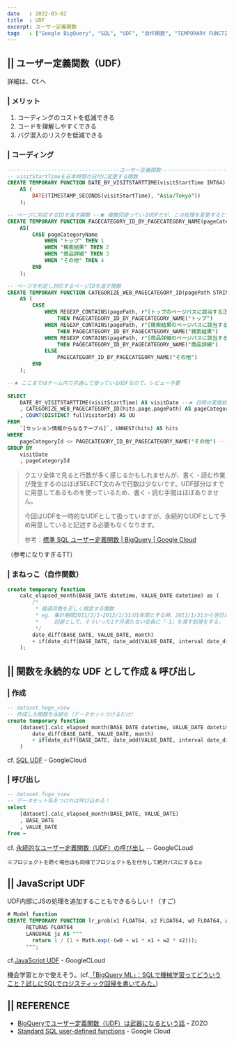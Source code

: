 ```yaml
---
date   : 2022-03-02
title  : UDF
excerpt: ユーザー定義関数
tags   : ["Google BigQuery", "SQL", "UDF", "自作関数", "TEMPORARY FUNCTION"]
---
```


## || ユーザー定義関数（UDF）
詳細は、Cf.へ

### | メリット
1. コーディングのコストを低減できる
2. コードを理解しやすくできる
3. バグ混入のリスクを低減できる

### | コーディング
```sql
------------------------------------ユーザー定義関数------------------------------------
-- visitStartTimeを日本時間の日付に変更する関数
CREATE TEMPORARY FUNCTION DATE_BY_VISITSTARTTIME(visitStartTime INT64)
    AS (
        DATE(TIMESTAMP_SECONDS(visitStartTime), "Asia/Tokyo"))
    );

-- ページに対応するIDを返す関数 --★ 複数回使っているUDFだが、この処理を変更すると全ての処理に変更が適応される
CREATE TEMPORARY FUNCTION PAGECATEGORY_ID_BY_PAGECATEGORY_NAME(pageCategoryName STRING)
    AS(
        CASE pageCategoryName
            WHEN "トップ" THEN 1
            WHEN "検索結果" THEN 2
            WHEN "商品詳細" THEN 3
            WHEN "その他" THEN 4
        END
    );

-- ページを判定し対応するページIDを返す関数
CREATE TEMPORARY FUNCTION CATEGORIZE_WEB_PAGECATEGORY_ID(pagePath STRING)
    AS (
        CASE
            WHEN REGEXP_CONTAINS(pagePath, r"[トップのページパスに該当する正規表現]")
                THEN PAGECATEGORY_ID_BY_PAGECATEGORY_NAME("トップ")
            WHEN REGEXP_CONTAINS(pagePath, r"[検索結果のページパスに該当する正規表現]")
                THEN PAGECATEGORY_ID_BY_PAGECATEGORY_NAME("検索結果")
            WHEN REGEXP_CONTAINS(pagePath, r"[商品詳細のページパスに該当する正規表現]")
                THEN PAGECATEGORY_ID_BY_PAGECATEGORY_NAME("商品詳細")
            ELSE
                PAGECATEGORY_ID_BY_PAGECATEGORY_NAME("その他")
        END
    );

--★ ここまではチーム内で共通して使っているUDFなので、レビュー不要
 
SELECT 
    DATE_BY_VISITSTARTTIME(visitStartTime) AS visitDate --★ 日時の変換処理が直感的でバグが混入しづらい
    , CATEGORIZE_WEB_PAGECATEGORY_ID(hits.page.pagePath) AS pageCategoryId --★ 記述すると長くなる分類処理が短く済む
    , COUNT(DISTINCT fullVisitorId) AS UU
FROM
    `[セッション情報からなるテーブル]`, UNNEST(hits) AS hits
WHERE
    pageCategoryId <> PAGECATEGORY_ID_BY_PAGECATEGORY_NAME("その他") --★ <> 4 だと4の意味がわからない、誤りがあっても気づけない
GROUP BY
    visitDate
    , pageCategoryId
```

> クエリ全体で見ると行数が多く感じるかもしれませんが、書く・読む作業が発生するのはほぼSELECT文のみで行数は少ないです。UDF部分はすでに用意してあるものを使っているため、書く・読む手間はほぼありません。
>
> 今回はUDFを一時的なUDFとして扱っていますが、永続的なUDFとして予め用意していると記述する必要もなくなります。
> 
> 参考：[標準 SQL ユーザー定義関数 | BigQuery | Google Cloud](https://cloud.google.com/bigquery/docs/reference/standard-sql/user-defined-functions?hl=ja)

（参考になりすぎるTT）


### | まねっこ（自作関数）

```sql
create temporary function
    calc_elapsed_month(BASE_DATE datetime, VALUE_DATE datetime) as (
        /*
         * 経過月数を正しく規定する関数
         * eg. 集計期間2011/2/1~2012/1/31の1年間とする時、2011/1/31から翌日に予約をした会員も月差分で加えられてしまう。
         *     回避として、そういった1ケ月満たない会員に「-1」を渡す処理をする。
         */
        date_diff(BASE_DATE, VALUE_DATE, month) 
        + if(date_diff(BASE_DATE, date_add(VALUE_DATE, interval date_diff(BASE_DATE, VALUE_DATE, month) month), day) >= 0, 0, -1)
    );
```

## || 関数を永続的な UDF として作成 & 呼び出し
### | 作成
```sql
-- dataset.hoge_view
-- 作成した関数を永続化（データセットつけるだけ）
create temporary function
    [dataset].calc_elapsed_month(BASE_DATE datetime, VALUE_DATE datetime) as (
        date_diff(BASE_DATE, VALUE_DATE, month) 
        + if(date_diff(BASE_DATE, date_add(VALUE_DATE, interval date_diff(BASE_DATE, VALUE_DATE, month) month), day) >= 0, 0, -1)
    )
```
cf. [SQL UDF](https://cloud.google.com/bigquery/docs/reference/standard-sql/user-defined-functions?hl=ja#sql-udf-structure) - GoogleCloud


### | 呼び出し
```sql
-- dataset.fuga_view
-- データセット名をつければ呼び込める！
select 
    [dataset].calc_elapsed_month(BASE_DATE, VALUE_DATE)
    , BASE_DATE
    , VALUE_DATE
from ~
```
cf. [永続的なユーザー定義関数（UDF）の呼び出し](https://cloud.google.com/bigquery/docs/reference/standard-sql/functions-reference?hl=ja#calling_persistent_user-defined_functions_udfs) -- GoogleCLoud

    ※プロジェクトを跨ぐ場合はも同様でプロジェクト名を付与して絶対パスにすると◎



## || JavaScript UDF

UDF内部にJSの処理を追加することもできるらしい！（すご）

```sql
# Model function
CREATE TEMPORARY FUNCTION lr_prob(x1 FLOAT64, x2 FLOAT64, w0 FLOAT64, w1 FLOAT64, w2 FLOAT64)
      RETURNS FLOAT64
      LANGUAGE js AS """
        return 1 / (1 + Math.exp(-(w0 + w1 * x1 + w2 * x2)));
      """;
```
cf.[JavaScript UDF](https://cloud.google.com/bigquery/docs/reference/standard-sql/user-defined-functions?hl=ja#javascript-udf-structure) - GoogleCLoud


機会学習とかで使えそう。(cf.[「BigQuery ML」：SQLで機械学習ってどういうこと？試しにSQLでロジスティック回帰を書いてみた。](https://www.wantedly.com/companies/wantedly/post_articles/129482))



## || REFERENCE
+ [BigQueryでユーザー定義関数（UDF）は武器になるという話](https://techblog.zozo.com/entry/bigquery-udf) - ZOZO
+ [Standard SQL user-defined functions](https://cloud.google.com/bigquery/docs/reference/standard-sql/user-defined-functions?hl=ja) - Google Cloud
